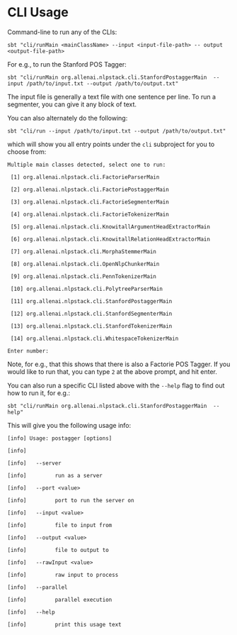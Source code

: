 # CLI Usage

Command-line to run any of the CLIs:

```
sbt "cli/runMain <mainClassName> --input <input-file-path> -- output <output-file-path>
```

For e.g., to run the Stanford POS Tagger:

```
sbt "cli/runMain org.allenai.nlpstack.cli.StanfordPostaggerMain  --input /path/to/input.txt --output /path/to/output.txt"
```

The input file is generally a text file with one sentence per line. To run a segmenter, you can give it any block of text.


You can also alternately do the following:

```
sbt "cli/run --input /path/to/input.txt --output /path/to/output.txt"
```

which will show you all entry points under the `cli` subproject for you to choose from:

```
Multiple main classes detected, select one to run:

 [1] org.allenai.nlpstack.cli.FactorieParserMain

 [2] org.allenai.nlpstack.cli.FactoriePostaggerMain

 [3] org.allenai.nlpstack.cli.FactorieSegmenterMain

 [4] org.allenai.nlpstack.cli.FactorieTokenizerMain

 [5] org.allenai.nlpstack.cli.KnowitallArgumentHeadExtractorMain

 [6] org.allenai.nlpstack.cli.KnowitallRelationHeadExtractorMain

 [7] org.allenai.nlpstack.cli.MorphaStemmerMain

 [8] org.allenai.nlpstack.cli.OpenNlpChunkerMain

 [9] org.allenai.nlpstack.cli.PennTokenizerMain

 [10] org.allenai.nlpstack.cli.PolytreeParserMain

 [11] org.allenai.nlpstack.cli.StanfordPostaggerMain

 [12] org.allenai.nlpstack.cli.StanfordSegmenterMain

 [13] org.allenai.nlpstack.cli.StanfordTokenizerMain

 [14] org.allenai.nlpstack.cli.WhitespaceTokenizerMain

Enter number: 
```

Note, for e.g., that this shows that there is also a Factorie POS Tagger. If you would like to run that, you can type `2` at the above prompt, and hit enter.



You can also run a specific CLI listed above with the `--help` flag to find out how to run it, for e.g.:

```
sbt "cli/runMain org.allenai.nlpstack.cli.StanfordPostaggerMain  --help"
```

This will give you the following usage info:

```
[info] Usage: postagger [options]

[info] 

[info]   --server

[info]         run as a server

[info]   --port <value>

[info]         port to run the server on

[info]   --input <value>

[info]         file to input from

[info]   --output <value>

[info]         file to output to

[info]   --rawInput <value>

[info]         raw input to process

[info]   --parallel

[info]         parallel execution

[info]   --help

[info]         print this usage text
```
